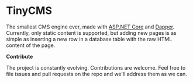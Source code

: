 # TinyCMS
The smallest CMS engine ever, made with [ASP.NET Core](https://github.com/dotnet/aspnetcore) and [Dapper](https://github.com/DapperLib/Dapper). Currently, only static content is supported, but adding new pages is as simple as inserting a new row in a database table with the raw HTML content of the page.

**Contribute**

The project is constantly evolving. Contributions are welcome. Feel free to file issues and pull requests on the repo and we'll address them as we can. 
